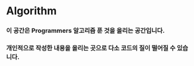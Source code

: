 # Algorithm
### 이 공간은 Programmers 알고리즘 푼 것을 올리는 공간입니다.
### 개인적으로 작성한 내용을 올리는 곳으로 다소 코드의 질이 떨어질 수 있습니다.
